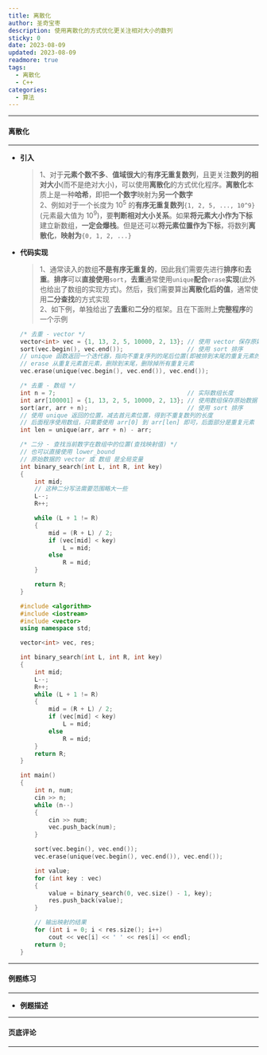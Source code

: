 ```yaml
---
title: 离散化
author: 圣奇宝枣
description: 使用离散化的方式优化更关注相对大小的数列
sticky: 0
date: 2023-08-09
updated: 2023-08-09
readmore: true
tags:
  - 离散化
  - C++
categories:
  - 算法
---
```


---

#### **离散化**

---

- **引入**

  > 1、对于**元素个数不多**、**值域很大**的**有序无重复数列**，且更关注**数列的相对大小**(而不是绝对大小)，可以使用**离散化**的方式优化程序。**离散化**本质上是一种**哈希**，即把**一个数字**映射为**另一个数字**  
  > 2、例如对于一个长度为 10<sup>5</sup> 的**有序无重复数列**`{1, 2, 5, ..., 10^9}`(元素最大值为 10<sup>9</sup>)，要**判断相对大小关系**。如果**将元素大小作为下标**建立新数组，**一定会爆栈**。但是还可以**将元素位置作为下标**，将数列**离散化**，**映射为**`{0, 1, 2, ...}`

<!-- more -->

- **代码实现**

  > 1、通常读入的数组**不是有序无重复的**，因此我们需要先进行**排序**和**去重**。**排序**可以**直接使用**`sort`，**去重**通常使用`unique`**配合**`erase`**实现**(此外也给出了数组的实现方式)。然后，我们需要算出**离散化后的值**，通常使用**二分查找**的方式实现  
  > 2、如下例，单独给出了**去重**和**二分**的框架。且在下面附上**完整程序**的一个示例

  ```cpp
  /* 去重 - vector */
  vector<int> vec = {1, 13, 2, 5, 10000, 2, 13}; // 使用 vector 保存原始数据
  sort(vec.begin(), vec.end());                  // 使用 sort 排序
  // unique 函数返回一个迭代器，指向不重复序列的尾后位置(即被排到末尾的重复元素的首元素位置)
  // erase 从重复元素首元素，删除到末尾，删除掉所有重复元素
  vec.erase(unique(vec.begin(), vec.end()), vec.end());

  /* 去重 - 数组 */
  int n = 7;                                     // 实际数组长度
  int arr[100001] = {1, 13, 2, 5, 10000, 2, 13}; // 使用数组保存原始数据
  sort(arr, arr + n);                            // 使用 sort 排序
  // 使用 unique 返回的位置，减去首元素位置，得到不重复数列的长度
  // 后面程序使用数组，只需要使用 arr[0] 到 arr[len] 即可，后面部分是重复元素
  int len = unique(arr, arr + n) - arr;

  /* 二分 - 查找当前数字在数组中的位置(查找映射值) */
  // 也可以直接使用 lower_bound
  // 原始数据的 vector 或 数组 是全局变量
  int binary_search(int L, int R, int key)
  {
      int mid;
      // 这种二分写法需要范围略大一些
      L--;
      R++;

      while (L + 1 != R)
      {
          mid = (R + L) / 2;
          if (vec[mid] < key)
              L = mid;
          else
              R = mid;
      }

      return R;
  }
  ```

  ```cpp
  #include <algorithm>
  #include <iostream>
  #include <vector>
  using namespace std;

  vector<int> vec, res;

  int binary_search(int L, int R, int key)
  {
      int mid;
      L--;
      R++;
      while (L + 1 != R)
      {
          mid = (R + L) / 2;
          if (vec[mid] < key)
              L = mid;
          else
              R = mid;
      }
      return R;
  }

  int main()
  {
      int n, num;
      cin >> n;
      while (n--)
      {
          cin >> num;
          vec.push_back(num);
      }

      sort(vec.begin(), vec.end());
      vec.erase(unique(vec.begin(), vec.end()), vec.end());

      int value;
      for (int key : vec)
      {
          value = binary_search(0, vec.size() - 1, key);
          res.push_back(value);
      }

      // 输出映射的结果
      for (int i = 0; i < res.size(); i++)
          cout << vec[i] << ' ' << res[i] << endl;
      return 0;
  }
  ```

---

#### **例题练习**

---

- **例题描述**

---

#### **页底评论**

---
